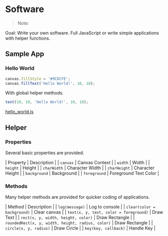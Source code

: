 # Software

> Note: 

Goal: Write your own software. Full JavaScript or write simple applications with helper functions.

## Sample App

### Hello World

```javascript
canvas.fillStyle = '#9CDCFE';
canvas.fillText('Hello World!', 10, 10);
```

With global helper methods.

```javascript
text(10, 10, 'Hello World!', 10, 10);
```

[hello_world.js](examples/hello_world.js)

## Helper

### Properties

Several basic properties are provided.

| Property | Description |
| `canvas` | Canvas Context |
| `width`  | Width |
| `height` | Height |
| `charWidth` | Character Width |
| `charHeight` | Character Height |
| `background` | Background |
| `foreground` | Foreground Text Color |

### Methods

Many helper methods are provided for quicker coding of applications.

| Method | Description |
| `log(message)` | Log to console |
| `clear(color = background)` | Clear canvas |
| `text(x, y, text, color = foreground)` | Draw Text |
| `rect(x, y, width, height, color)` | Draw Rectangle |
| `roundedRect(x, y, width, height, radius, color)` | Draw Rectangle |
| `circle(x, y, radius)` | Draw Circle |
| `key(key, callback)` | Handle Key |